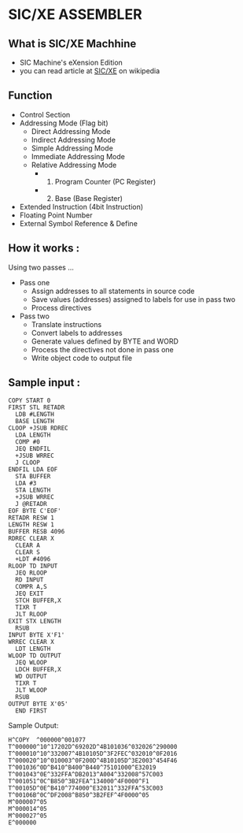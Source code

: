 # SIC/XE ASSEMBLER

##  What is SIC/XE Machhine
* SIC Machine's eXension Edition
* you can read article at [SIC/XE](https://en.wikipedia.org/wiki/Simplified_Instructional_Computer) on wikipedia
## Function
* Control Section
* Addressing Mode (Flag bit)
  * Direct Addressing Mode
  * Indirect Addressing Mode
  * Simple Addressing Mode
  * Immediate Addressing Mode
  * Relative Addressing Mode
    *   1. Program Counter (PC Register)
    *   2. Base (Base Register)
* Extended Instruction (4bit Instruction)
* Floating Point Number
* External Symbol Reference & Define

## How it works :
Using two passes ...
* Pass one
  * Assign addresses to all statements in source code
  * Save values (addresses) assigned to labels for use in pass two
  * Process directives
* Pass two
  * Translate instructions
  * Convert labels to addresses
  * Generate values defined by BYTE and WORD
  * Process the directives not done in pass one
  * Write object code to output file
## Sample input :
````
COPY START 0
FIRST STL RETADR
  LDB #LENGTH
  BASE LENGTH
CLOOP +JSUB RDREC
  LDA LENGTH
  COMP #0
  JEQ ENDFIL
  +JSUB WRREC
  J CLOOP
ENDFIL LDA EOF
  STA BUFFER
  LDA #3
  STA LENGTH
  +JSUB WRREC
  J @RETADR
EOF BYTE C'EOF'
RETADR RESW 1
LENGTH RESW 1
BUFFER RESB 4096
RDREC CLEAR X
  CLEAR A
  CLEAR S
  +LDT #4096
RLOOP TD INPUT
  JEQ RLOOP
  RD INPUT
  COMPR A,S
  JEQ EXIT
  STCH BUFFER,X
  TIXR T
  JLT RLOOP
EXIT STX LENGTH
  RSUB   
INPUT BYTE X'F1'
WRREC CLEAR X
  LDT LENGTH
WLOOP TD OUTPUT
  JEQ WLOOP
  LDCH BUFFER,X
  WD OUTPUT
  TIXR T
  JLT WLOOP
  RSUB  
OUTPUT BYTE X'05'
  END FIRST   
````

Sample Output: 
````
H^COPY  ^000000^001077
T^000000^10^17202D^69202D^4B101036^032026^290000
T^000010^10^332007^4B10105D^3F2FEC^032010^0F2016
T^000020^10^010003^0F200D^4B10105D^3E2003^454F46
T^001036^0D^B410^B400^B440^75101000^E32019
T^001043^0E^332FFA^DB2013^A004^332008^57C003
T^001051^0C^B850^3B2FEA^134000^4F0000^F1
T^00105D^0E^B410^774000^E32011^332FFA^53C003
T^00106B^0C^DF2008^B850^3B2FEF^4F0000^05
M^000007^05
M^000014^05
M^000027^05
E^000000
````
